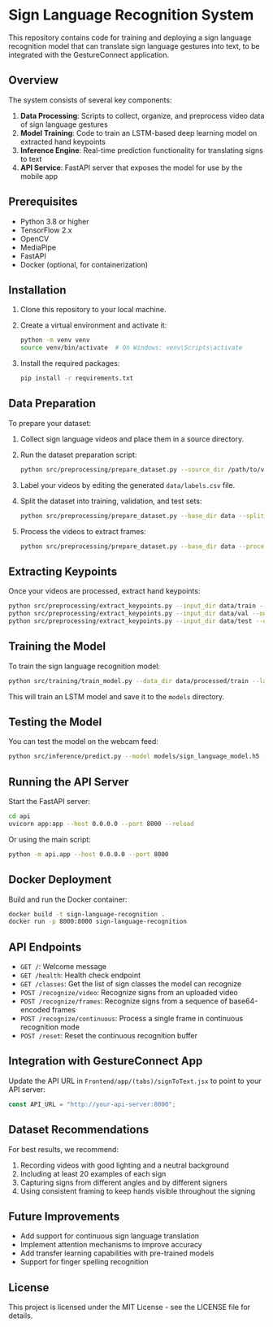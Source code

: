 # Sign Language Recognition System

This repository contains code for training and deploying a sign language recognition model that can translate sign language gestures into text, to be integrated with the GestureConnect application.

## Overview

The system consists of several key components:

1. **Data Processing**: Scripts to collect, organize, and preprocess video data of sign language gestures
2. **Model Training**: Code to train an LSTM-based deep learning model on extracted hand keypoints
3. **Inference Engine**: Real-time prediction functionality for translating signs to text
4. **API Service**: FastAPI server that exposes the model for use by the mobile app

## Prerequisites

- Python 3.8 or higher
- TensorFlow 2.x
- OpenCV
- MediaPipe
- FastAPI
- Docker (optional, for containerization)

## Installation

1. Clone this repository to your local machine.

2. Create a virtual environment and activate it:
   ```bash
   python -m venv venv
   source venv/bin/activate  # On Windows: venv\Scripts\activate
   ```

3. Install the required packages:
   ```bash
   pip install -r requirements.txt
   ```

## Data Preparation

To prepare your dataset:

1. Collect sign language videos and place them in a source directory.

2. Run the dataset preparation script:
   ```bash
   python src/preprocessing/prepare_dataset.py --source_dir /path/to/videos --base_dir data
   ```

3. Label your videos by editing the generated `data/labels.csv` file.

4. Split the dataset into training, validation, and test sets:
   ```bash
   python src/preprocessing/prepare_dataset.py --base_dir data --split
   ```

5. Process the videos to extract frames:
   ```bash
   python src/preprocessing/prepare_dataset.py --base_dir data --process
   ```

## Extracting Keypoints

Once your videos are processed, extract hand keypoints:

```bash
python src/preprocessing/extract_keypoints.py --input_dir data/train --output_dir data/processed/train
python src/preprocessing/extract_keypoints.py --input_dir data/val --output_dir data/processed/val
python src/preprocessing/extract_keypoints.py --input_dir data/test --output_dir data/processed/test
```

## Training the Model

To train the sign language recognition model:

```bash
python src/training/train_model.py --data_dir data/processed/train --label_file data/train/labels.csv --model_dir models
```

This will train an LSTM model and save it to the `models` directory.

## Testing the Model

You can test the model on the webcam feed:

```bash
python src/inference/predict.py --model models/sign_language_model.h5 --scaler models/scaler.pkl --encoder models/label_encoder.pkl
```

## Running the API Server

Start the FastAPI server:

```bash
cd api
uvicorn app:app --host 0.0.0.0 --port 8000 --reload
```

Or using the main script:

```bash
python -m api.app --host 0.0.0.0 --port 8000
```

## Docker Deployment

Build and run the Docker container:

```bash
docker build -t sign-language-recognition .
docker run -p 8000:8000 sign-language-recognition
```

## API Endpoints

- `GET /`: Welcome message
- `GET /health`: Health check endpoint
- `GET /classes`: Get the list of sign classes the model can recognize
- `POST /recognize/video`: Recognize signs from an uploaded video
- `POST /recognize/frames`: Recognize signs from a sequence of base64-encoded frames
- `POST /recognize/continuous`: Process a single frame in continuous recognition mode
- `POST /reset`: Reset the continuous recognition buffer

## Integration with GestureConnect App

Update the API URL in `Frontend/app/(tabs)/signToText.jsx` to point to your API server:

```javascript
const API_URL = "http://your-api-server:8000"; 
```

## Dataset Recommendations

For best results, we recommend:

1. Recording videos with good lighting and a neutral background
2. Including at least 20 examples of each sign
3. Capturing signs from different angles and by different signers
4. Using consistent framing to keep hands visible throughout the signing

## Future Improvements

- Add support for continuous sign language translation
- Implement attention mechanisms to improve accuracy
- Add transfer learning capabilities with pre-trained models
- Support for finger spelling recognition

## License

This project is licensed under the MIT License - see the LICENSE file for details.